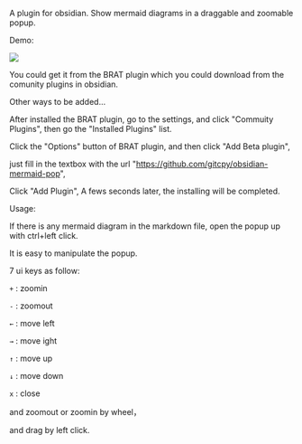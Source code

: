 A plugin for obsidian. Show mermaid diagrams in a draggable and zoomable popup. 

Demo:

![](https://github.com/gitcpy/obsidian-mermaid-pop/blob/main/gifs/mermaid-popup-demo.gif)

You could get it from the BRAT plugin which you could download from the comunity plugins in obsidian. 

Other ways to be added...

After installed the BRAT plugin, go to the settings, and click "Commuity Plugins", then go the "Installed Plugins" list. 

Click the "Options" button of BRAT plugin, and then click "Add Beta plugin", 

just fill in the textbox with the url "https://github.com/gitcpy/obsidian-mermaid-pop",

Click "Add Plugin", A fews seconds later, the installing will be completed.

Usage:

  If there is any mermaid diagram in the markdown file, open the popup up with ctrl+left click.

  It is easy to manipulate the popup. 

  7 ui keys as follow:
  
  <code>+</code> : zoomin
    
  <code>-</code> : zoomout
    
  <code>←</code>  : move left

  <code>→</code>  : move ight
  
  <code>↑</code>  : move up

  <code>↓</code>  : move down

  <code>x</code>  : close
  
  and zoomout or zoomin by wheel， 
  
  and drag by left click.


